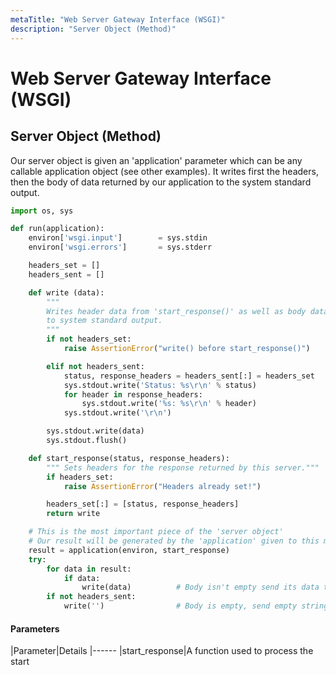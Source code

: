 ```yaml
---
metaTitle: "Web Server Gateway Interface (WSGI)"
description: "Server Object (Method)"
---
```


# Web Server Gateway Interface (WSGI)



## Server Object (Method)


Our server object is given an 'application' parameter which can be any callable application object (see other examples).  It writes first the headers, then the body of data returned by our application to the system standard output.

```py
import os, sys    

def run(application):
    environ['wsgi.input']        = sys.stdin
    environ['wsgi.errors']       = sys.stderr

    headers_set = []
    headers_sent = []

    def write (data):
        """ 
        Writes header data from 'start_response()' as well as body data from 'response' 
        to system standard output. 
        """
        if not headers_set:
            raise AssertionError("write() before start_response()")

        elif not headers_sent:
            status, response_headers = headers_sent[:] = headers_set
            sys.stdout.write('Status: %s\r\n' % status)
            for header in response_headers:
                sys.stdout.write('%s: %s\r\n' % header)
            sys.stdout.write('\r\n')

        sys.stdout.write(data)
        sys.stdout.flush()

    def start_response(status, response_headers):
        """ Sets headers for the response returned by this server."""
        if headers_set:
            raise AssertionError("Headers already set!")

        headers_set[:] = [status, response_headers]
        return write

    # This is the most important piece of the 'server object'
    # Our result will be generated by the 'application' given to this method as a parameter
    result = application(environ, start_response)
    try:
        for data in result:
            if data:
                write(data)          # Body isn't empty send its data to 'write()'
        if not headers_sent:
            write('')                # Body is empty, send empty string to 'write()'

```



#### Parameters


|Parameter|Details
|------
|start_response|A function used to process the start

